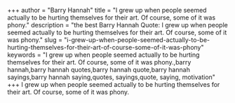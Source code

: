+++
author = "Barry Hannah"
title = "I grew up when people seemed actually to be hurting themselves for their art. Of course, some of it was phony."
description = "the best Barry Hannah Quote: I grew up when people seemed actually to be hurting themselves for their art. Of course, some of it was phony."
slug = "i-grew-up-when-people-seemed-actually-to-be-hurting-themselves-for-their-art-of-course-some-of-it-was-phony"
keywords = "I grew up when people seemed actually to be hurting themselves for their art. Of course, some of it was phony.,barry hannah,barry hannah quotes,barry hannah quote,barry hannah sayings,barry hannah saying,quotes, sayings,quote, saying, motivation"
+++
I grew up when people seemed actually to be hurting themselves for their art. Of course, some of it was phony.
